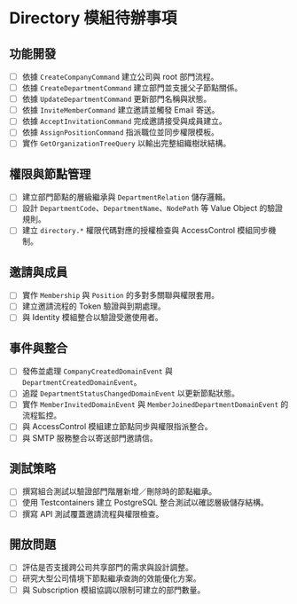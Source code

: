 # Directory 模組待辦事項

## 功能開發
- [ ] 依據 `CreateCompanyCommand` 建立公司與 root 部門流程。
- [ ] 依據 `CreateDepartmentCommand` 建立部門並支援父子節點關係。
- [ ] 依據 `UpdateDepartmentCommand` 更新部門名稱與狀態。
- [ ] 依據 `InviteMemberCommand` 建立邀請並觸發 Email 寄送。
- [ ] 依據 `AcceptInvitationCommand` 完成邀請接受與成員建立。
- [ ] 依據 `AssignPositionCommand` 指派職位並同步權限模板。
- [ ] 實作 `GetOrganizationTreeQuery` 以輸出完整組織樹狀結構。

## 權限與節點管理
- [ ] 建立部門節點的層級繼承與 `DepartmentRelation` 儲存邏輯。
- [ ] 設計 `DepartmentCode`、`DepartmentName`、`NodePath` 等 Value Object 的驗證規則。
- [ ] 建立 `directory.*` 權限代碼對應的授權檢查與 AccessControl 模組同步機制。

## 邀請與成員
- [ ] 實作 `Membership` 與 `Position` 的多對多關聯與權限套用。
- [ ] 建立邀請流程的 Token 驗證與到期處理。
- [ ] 與 Identity 模組整合以驗證受邀使用者。

## 事件與整合
- [ ] 發佈並處理 `CompanyCreatedDomainEvent` 與 `DepartmentCreatedDomainEvent`。
- [ ] 追蹤 `DepartmentStatusChangedDomainEvent` 以更新節點狀態。
- [ ] 實作 `MemberInvitedDomainEvent` 與 `MemberJoinedDepartmentDomainEvent` 的流程監控。
- [ ] 與 AccessControl 模組建立節點同步與權限指派整合。
- [ ] 與 SMTP 服務整合以寄送部門邀請信。

## 測試策略
- [ ] 撰寫組合測試以驗證部門階層新增／刪除時的節點繼承。
- [ ] 使用 Testcontainers 建立 PostgreSQL 整合測試以確認層級儲存結構。
- [ ] 撰寫 API 測試覆蓋邀請流程與權限檢查。

## 開放問題
- [ ] 評估是否支援跨公司共享部門的需求與設計調整。
- [ ] 研究大型公司情境下節點繼承查詢的效能優化方案。
- [ ] 與 Subscription 模組協調以限制可建立的部門數量。
